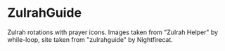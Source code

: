 # ZulrahGuide
Zulrah rotations with prayer icons. Images taken from "Zulrah Helper" by while-loop, site taken from "zulrahguide" by Nightfirecat.
